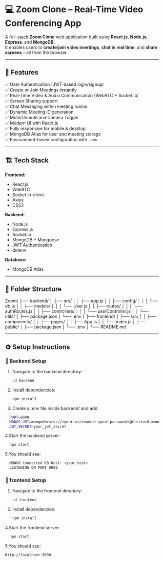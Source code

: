 # 💻 Zoom Clone – Real-Time Video Conferencing App

A full-stack **Zoom Clone** web application built using **React.js**, **Node.js**, **Express**, and **MongoDB**.  
It enables users to **create/join video meetings**, **chat in real time**, and **share screens** – all from the browser.

---

## 🚀 Features

✅ User Authentication (JWT-based login/signup)  
✅ Create or Join Meetings instantly  
✅ Real-Time Video & Audio Communication (WebRTC + Socket.io)  
✅ Screen Sharing support  
✅ Chat Messaging within meeting rooms  
✅ Dynamic Meeting ID generation  
✅ Mute/Unmute and Camera Toggle  
✅ Modern UI with React.js  
✅ Fully responsive for mobile & desktop  
✅ MongoDB Atlas for user and meeting storage  
✅ Environment-based configuration with `.env`

---

## 🏗️ Tech Stack

**Frontend:**
- React.js  
- WebRTC  
- Socket.io-client  
- Axios  
- CSS3  

**Backend:**
- Node.js  
- Express.js  
- Socket.io  
- MongoDB + Mongoose  
- JWT Authentication  
- dotenv  

**Database:**
- MongoDB Atlas  

---

## 📁 Folder Structure

Zoom/
├── backend/
│ ├── src/
│ │ ├── app.js
│ │ ├── config/
│ │ │ └── db.js
│ │ ├── models/
│ │ │ └── User.js
│ │ ├── routes/
│ │ │ └── authRoutes.js
│ │ ├── controllers/
│ │ │ └── userController.js
│ │ └── utils/
│ ├── package.json
│ └── .env
│
├── frontend/
│ ├── src/
│ │ ├── components/
│ │ ├── pages/
│ │ ├── App.js
│ │ └── index.js
│ ├── public/
│ ├── package.json
│ └── .env
│
└── README.md



---

## ⚙️ Setup Instructions

### 🔧 Backend Setup

1. Navigate to the backend directory:
   ```bash
   cd backend
   ```
2. Install dependencies:
   ```bash
   npm install
   ```
3. Create a .env file inside backend/ and add:
  ```bash
    PORT=8000
    MONGO_URI=mongodb+srv://<your-username>:<your-password>@cluster0.mongodb.net/zoom
    JWT_SECRET=your_jwt_secret
   ```

4.Start the backend server:
  ```bash
    npm start
   ```
5.You should see:
 ```bash
   MONGO Connected DB Host: <your_host>
   LISTENING ON PORT 8000
   ```
### 🔧 frontend Setup

1. Navigate to the frontend directory:
   ```bash
   cd frontend
   ```
2. Install dependencies:
   ```bash
   npm install
   ```
4.Start the frontend server:
  ```bash
    npm start
   ```
5.You should see:
   ```bash
   http://localhost:3000
   ```
